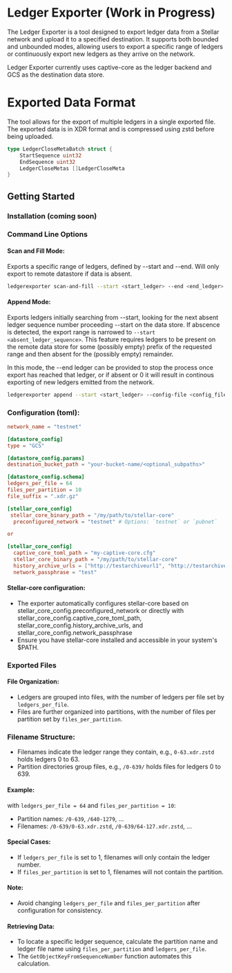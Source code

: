 # Ledger Exporter (Work in Progress)

The Ledger Exporter is a tool designed to export ledger data from a Stellar network and upload it to a specified destination. It supports both bounded and unbounded modes, allowing users to export a specific range of ledgers or continuously export new ledgers as they arrive on the network.

Ledger Exporter currently uses captive-core as the ledger backend and GCS as the destination data store.

# Exported Data Format
The tool allows for the export of multiple ledgers in a single exported file. The exported data is in XDR format and is compressed using zstd before being uploaded.

```go
type LedgerCloseMetaBatch struct {
    StartSequence uint32
    EndSequence uint32
    LedgerCloseMetas []LedgerCloseMeta
}
```

## Getting Started

### Installation (coming soon)

### Command Line Options

#### Scan and Fill Mode:
Exports a specific range of ledgers, defined by --start and --end. Will only export to remote datastore if data is absent.
```bash
ledgerexporter scan-and-fill --start <start_ledger> --end <end_ledger> --config-file <config_file_path>
```

#### Append Mode:
Exports ledgers initially searching from --start, looking for the next absent ledger sequence number proceeding --start on the data store. If abscence is detected, the export range is narrowed to `--start <absent_ledger_sequence>`. 
This feature requires ledgers to be present on the remote data store for some (possibly empty) prefix of the requested range and then absent for the (possibly empty) remainder. 

In this mode, the --end ledger can be provided to stop the process once export has reached that ledger, or if absent or 0 it will result in continous exporting of new ledgers emitted from the network. 
```bash
ledgerexporter append --start <start_ledger> --config-file <config_file_path>
```

### Configuration (toml):

```toml
network_name = "testnet"  

[datastore_config]
type = "GCS"

[datastore_config.params]
destination_bucket_path = "your-bucket-name/<optional_subpaths>"

[datastore_config.schema]
ledgers_per_file = 64
files_per_partition = 10
file_suffix = ".xdr.gz"

[stellar_core_config]
 stellar_core_binary_path = "/my/path/to/stellar-core"
  preconfigured_network = "testnet" # Options: `testnet` or `pubnet`

or

[stellar_core_config]
  captive_core_toml_path = "my-captive-core.cfg"
  stellar_core_binary_path = "/my/path/to/stellar-core"
  history_archive_urls = ["http://testarchiveurl1", "http://testarchiveurl2"]
  network_passphrase = "test"

```

#### Stellar-core configuration:
- The exporter automatically configures stellar-core based on stellar_core_config.preconfigured_network or directly with stellar_core_config.captive_core_toml_path,  
stellar_core_config.history_archive_urls, and stellar_core_config.network_passphrase
- Ensure you have stellar-core installed and accessible in your system's $PATH.

### Exported Files

#### File Organization:
- Ledgers are grouped into files, with the number of ledgers per file set by `ledgers_per_file`.
- Files are further organized into partitions, with the number of files per partition set by `files_per_partition`.

### Filename Structure:
- Filenames indicate the ledger range they contain, e.g., `0-63.xdr.zstd` holds ledgers 0 to 63.
- Partition directories group files, e.g., `/0-639/` holds files for ledgers 0 to 639.

#### Example:
with `ledgers_per_file = 64` and `files_per_partition = 10`:
- Partition names: `/0-639`, `/640-1279`, ...
- Filenames: `/0-639/0-63.xdr.zstd`, `/0-639/64-127.xdr.zstd`, ...

#### Special Cases:

- If `ledgers_per_file` is set to 1, filenames will only contain the ledger number.
- If `files_per_partition` is set to 1, filenames will not contain the partition.

#### Note:
- Avoid changing `ledgers_per_file` and `files_per_partition` after configuration for consistency.

#### Retrieving Data:
- To locate a specific ledger sequence, calculate the partition name and ledger file name using `files_per_partition` and `ledgers_per_file`.
- The `GetObjectKeyFromSequenceNumber` function automates this calculation.

